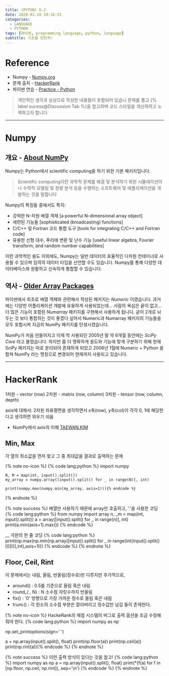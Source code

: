 ```yaml
---
title: (PYTON) D-2
date: 2020-01-20 20:16:31
categories:
  - LANGUAGE
  - PYTHON
tags: [파이썬, programming language, python, language]
subtitle: 기초를 탄탄히!
---
```


# Reference

- Numpy - [Numpy.org](https://numpy.org/)
- 문제 출처 - [HackerRank](https://www.hackerrank.com/dashboard)
- 파이썬 연습 - [Practice - Python](https://www.hackerrank.com/domains/python?filters%5Bstatus%5D%5B%5D=unsolved&badge_type=python)

> 개인적인 생각과 상상으로 작성한 내용들이 포함되어 있습니
> 문제를 풀고 {% label sucess@Discussion Tab %}을 참고하며 코드 스타일을 개선하려고 노력하고자 합니다

------


# Numpy


## 개요 - [About NumPy](https://numpy.org/)

Numpy는 Python에서 scientific computing을 하기 위한 기본 패키지입니다.
> Scientific computing이란
> 과학적 문제를 해결 및 분석하기 위한 시뮬레이션이나 수학적 모델링 및 정량 분석 등을 수행하는 소프트웨어 및 애플리케이션을 개발하는 것을 말합니다

Numpy의 특징들 중에서도 특히:

- 강력한 N-차원 배열 객체
[a powerful N-dimensional array object]
- 세련된 기능들
[sophisticated (broadcasting) functions]
- C/C++ 및 Fortran 코드 통합 도구
[tools for integrating C/C++ and Fortran code]
- 유용한 선형 대수, 푸리에 변환 및 난수 기능
[useful linear algebra, Fourier transform, and random number capabilities]

이런 과학적인 용도 이외에도, Numpy는 일반 데이터의 효율적인 다차원 컨테이너로 사용될 수 있으며 임의의 데이터 타입을 선언할 수도 있습니다.
Numpy를 통해 다양한 데이터베이스와 원활하고 신속하게 통합할 수 있습니다.


## 역사 - [Older Array Packages](https://numpy.org/old_array_packages.html)

파이썬에서 최초로 배열 객체와 관련해서 작성된 패키지는 *Numeric* 이였습니다.
과거에는 다양한 어플리케이션 개발에 유용하게 사용되었는데... 사람의 욕심은 끝이 없고...
더 많은 기능이 포함된 *Numarray* 패키지를 구현해서 사용하게 됩니다.
굳이 2개로 놔두는 것 보다 통합하는 것이 좋겠다 싶어서 Numeric과 Numarray 패키지의 기능들을 모두 포함시켜 지금의 NumPy 패키지를 탄생시켰습니다.

NumPy가 처음 만들어지고 이제 막 사용되던 2005년 말 약 6개월 동안에는 *SciPy Core* 라고 불렸습니다.
하지만 좀 더 명확하게 용도와 기능에 맞게 구분하기 위해 현재 SciPy 패키지는 따로 분리되어 존재하게 되었고
2006년 1월에 Numeric + Python 을 합쳐 NumPy 라는 명칭으로 변경되어 현재까지 사용되고 있습니다.

------

# HackerRank

1차원 - vector (row)
2차원 - matrix (row, column)
3차원 - tensor (row, column, depth)

axis에 대해서: 2차원 좌표평면을 생각하면서 x축(row), y축(col)이 각각 0, 1에 해당한다고 생각하면 외우기 쉬움

- NumPy에서 axis의 이해 [TAEWAN.KIM](http://taewan.kim/post/numpy_sum_axis/)

## Min, Max

각 열의 최소값을 먼저 찾고 그 중 최대값을 결과로 출력하는 문제

{% note no-icon %}
  {% code lang:python %}
    import numpy

    N, M = map(int, input().split())
    my_array = numpy.array([input().split() for _ in range(N)], int)

    print(numpy.max(numpy.min(my_array, axis=1))){% endcode %}
{% endnote %}

{% note success %}
  배열만 사용하기 때문에 array만 호출하고,
  '.'을 사용한 코딩
  {% code lang:python %}
    from numpy import array
    n, _m = map(int, input().split())
    a = array([input().split() for _ in range(n)], int)
    print(a.min(axis=1).max()) {% endcode %}

  __ 극한의 한 줄 코딩
  {% code lang:python %}
     print(np.max(np.min(np.array([input().split() for _ in range(int(input().split()[0]))],int),axis=1))) {% endcode %}
{% endnote %}


## Floor, Ceil, Rint

이 문제에서는 내림, 올림, 반올림(정수로)만 다루지만 추가적으로,
- around() : 0.5를 기준으로 올림 혹은 내림
- round_( , N) : N 소수점 자릿수까지 반올림
- fix() : '0' 방향으로 가장 가까운 정수로 올림 혹은 내림
- trunc() : 각 원소의 소수점 부분은 잘라버리고 정수값만 남김
들이 존재한다.

{% note no-icon %}
  HackeRank의 체점 시스템의 버그로 출력 옵션을 조금 수정해줘야 한다.
  {% code lang:python %}
  import numpy as np

  np.set_printoptions(sign=' ')

  a = np.array(input().split(), float)
  print(np.floor(a))
  print(np.ceil(a))
  print(np.rint(a)){% endcode %}
{% endnote %}

{% note success %}
  이런 출력 방식이 있다는 것을 참고!
  {% code lang:python %}
    import numpy as np
    a = np.array(input().split(), float)
    print(*(f(a) for f in [np.floor, np.ceil, np.rint]), sep='\n') {% endcode %}
{% endnote %}
